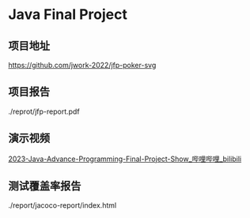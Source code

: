 # Java Final Project

## 项目地址

https://github.com/jwork-2022/jfp-poker-svg



## 项目报告

./reprot/jfp-report.pdf



## 演示视频

[2023-Java-Advance-Programming-Final-Project-Show_哔哩哔哩_bilibili](https://www.bilibili.com/video/BV1kK411k7WA/?vd_source=72f9e2ea9439f3c537caabb95e34290b)



## 测试覆盖率报告

./report/jacoco-report/index.html